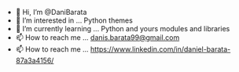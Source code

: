 - 👋 Hi, I’m @DaniBarata
- 👀 I’m interested in ... Python themes 
- 🌱 I’m currently learning ... Python and yours modules and libraries
- 📫 How to reach me ... danis.barata99@gmail.com
- 📫 How to reach me ... https://www.linkedin.com/in/daniel-barata-87a3a4156/

<!---
DaniBarata/DaniBarata is a ✨ special ✨ repository because its `README.md` (this file) appears on your GitHub profile.
You can click the Preview link to take a look at your changes.
--->
